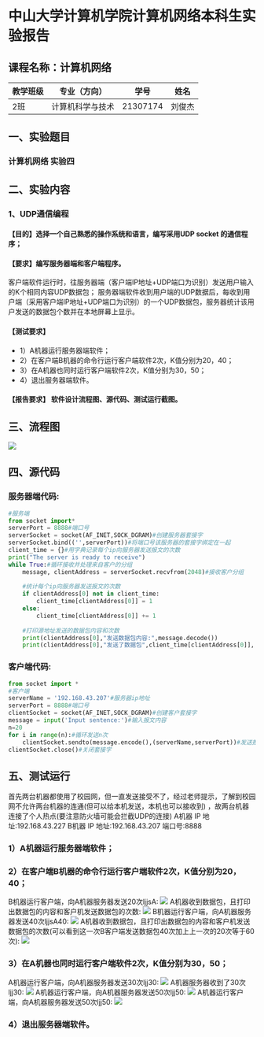 
# 中山大学计算机学院计算机网络本科生实验报告

## 课程名称：计算机网络
 
教学班级|专业（方向）|学号|姓名
-|-|-|-
2班|计算机科学与技术|21307174|刘俊杰	


## 一、实验题目 
### 计算机网络 实验四
 
## 二、实验内容

### 1、UDP通信编程
#### 【目的】选择一个自己熟悉的操作系统和语言，编写采用UDP socket 的通信程序；
#### 【要求】编写服务器端和客户端程序。
客户端软件运行时，往服务器端（客户端IP地址+UDP端口为识别）发送用户输入的K个相同内容UDP数据包；
服务器端软件收到用户端的UDP数据后，每收到用户端（采用客户端IP地址+UDP端口为识别）的一个UDP数据包，服务器统计该用户发送的数据包个数并在本地屏幕上显示。
#### 【测试要求】
* 1）A机器运行服务器端软件；
* 2）在客户端B机器的命令行运行客户端软件2次，K值分别为20，40； 
* 3）在A机器也同时运行客户端软件2次，K值分别为30，50； 
* 4）退出服务器端软件。 
#### 【报告要求】 软件设计流程图、源代码、测试运行截图。
## 三、流程图
![](./process.png)
## 四、源代码
### 服务器端代码:
```python
#服务端
from socket import*
serverPort = 8888#端口号
serverSocket = socket(AF_INET,SOCK_DGRAM)#创建服务器套接字
serverSocket.bind(('',serverPort))#将端口号该服务器的套接字绑定在一起
client_time = {}#用字典记录每个ip向服务器发送报文的次数
print("The server is ready to receive")
while True:#循环接收并处理来自客户的分组
    message, clientAddress = serverSocket.recvfrom(2048)#接收客户分组
    
    #统计每个ip向服务器发送报文的次数
    if clientAddress[0] not in client_time:
        client_time[clientAddress[0]] = 1
    else:    
        client_time[clientAddress[0]] += 1
    
    #打印源地址发送的数据包内容和次数
    print(clientAddress[0],"发送数据包内容:",message.decode())
    print(clientAddress[0],"发送了数据包",client_time[clientAddress[0]],'次')
```
### 客户端代码:
```python
from socket import *
#客户端
serverName = '192.168.43.207'#服务器ip地址
serverPort = 8888#端口号
clientSocket = socket(AF_INET,SOCK_DGRAM)#创建客户套接字
message = input('Input sentence:')#输入报文内容
n=20
for i in range(n):#循环发送n次
    clientSocket.sendto(message.encode(),(serverName,serverPort))#发送报文
clientSocket.close()#关闭套接字
```
## 五、测试运行
首先两台机器都使用了校园网，但一直发送接受不了，经过老师提示，了解到校园网不允许两台机器的连通(但可以给本机发送，本机也可以接收到) ，故两台机器连接了个人热点(要注意防火墙可能会拦截UDP的连接)
A机器 IP 地址:192.168.43.227
B机器 IP 地址:192.168.43.207
端口号:8888
### 1）A机器运行服务器端软件；
### 2）在客户端B机器的命令行运行客户端软件2次，K值分别为20，40； 
B机器运行客户端，向A机器服务器发送20次ljjsA:
![](u0.png)
A机器收到数据包，且打印出数据包的内容和客户机发送数据包的次数:
![](2.png)
B机器运行客户端，向A机器服务器发送40次ljjsA40:
![](3.png)
A机器收到数据包，且打印出数据包的内容和客户机发送数据包的次数(可以看到这一次B客户端发送数据包40次加上上一次的20次等于60次):
![](4.png)
### 3）在A机器也同时运行客户端软件2次，K值分别为30，50； 
A机器运行客户端，向A机器服务器发送30次ljj30:
![](8.png)
A机器服务器收到了30次ljj30:
![](7.png)
A机器运行客户端，向A机器服务器发送50次ljj50:
![](9.png)
A机器运行客户端，向A机器服务器发送50次ljj50:
![](10.png)
### 4）退出服务器端软件。 
